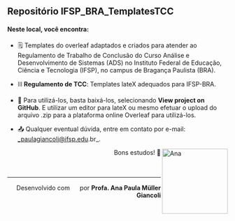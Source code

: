 ## Repositório IFSP_BRA_TemplatesTCC

#### Neste local, você encontra:

- 🗒️ Templates do overleaf adaptados e criados para atender ao Regulamento de Trabalho de Conclusão do Curso Análise e Desenvolvimento de Sistemas (ADS) no Instituto Federal de Educação, Ciência e Tecnologia (IFSP), no campus de Bragança Paulista (BRA).  

- ⛓️ **Regulamento de TCC**: Templates lateX adequados para IFSP-BRA.

- 📖 Para utilizá-los, basta baixá-los, selecionando **View project on GitHub**. E utilizar um editor para lateX ou mesmo efetuar o upload do arquivo .zip para a plataforma online Overleaf para utilizá-los. 

- 📤 Qualquer eventual dúvida, entre em contato por e-mail: _paulagiancoli@ifsp.edu.br_.


<div><img align="right" height="149" width="150" alt="Ana" src="https://cdn.discordapp.com/attachments/871199836752457749/871201441715474432/Ana.png" />
</div>

<div align="right">
Bons estudos! 👋 
</div>
 


<br>
<br>

 <hr>


<div align="right">
  <span>
        Desenvolvido com <img height="15" width="15" src="https://user-images.githubusercontent.com/8120329/127778059-ae0c5a3b-df37-467e-a869-29cfece4ddcf.png"/> por <strong> Profa. Ana Paula Müller Giancoli <span className="text-danger"></span></strong>
  </span>
</div>
